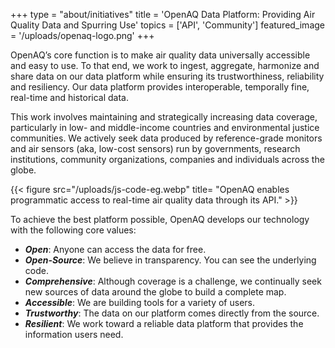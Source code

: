 +++
type = "about/initiatives"
title = 'OpenAQ Data Platform: Providing Air Quality Data and Spurring Use'
topics = ['API', 'Community']
featured_image = '/uploads/openaq-logo.png'
+++

OpenAQ’s core function is to make air quality data universally accessible and easy to use. To that end, we work to ingest, aggregate, harmonize and share data on our data platform while ensuring its trustworthiness, reliability and resiliency. Our data platform provides interoperable, temporally fine, real-time and historical data. 


This work involves maintaining and strategically increasing data coverage, particularly in low- and middle-income countries and environmental justice communities. We actively seek data produced by reference-grade monitors and air sensors (aka, low-cost sensors) run by governments, research institutions, community organizations, companies and individuals across the globe.

{{< figure src="/uploads/js-code-eg.webp" title= "OpenAQ enables programmatic access to real-time air quality data through its API." >}}  

To achieve the best platform possible, OpenAQ develops our technology with the following core values:
- ***Open***: Anyone can access the data for free.
- ***Open-Source***: We believe in transparency. You can see the underlying code.
- ***Comprehensive***: Although coverage is a challenge, we continually seek new sources of data around the globe to build a complete map.
- ***Accessible***: We are building tools for a variety of users.
- ***Trustworthy***: The data on our platform comes directly from the source. 
- ***Resilient***: We work toward a reliable data platform that provides the information users need. 



